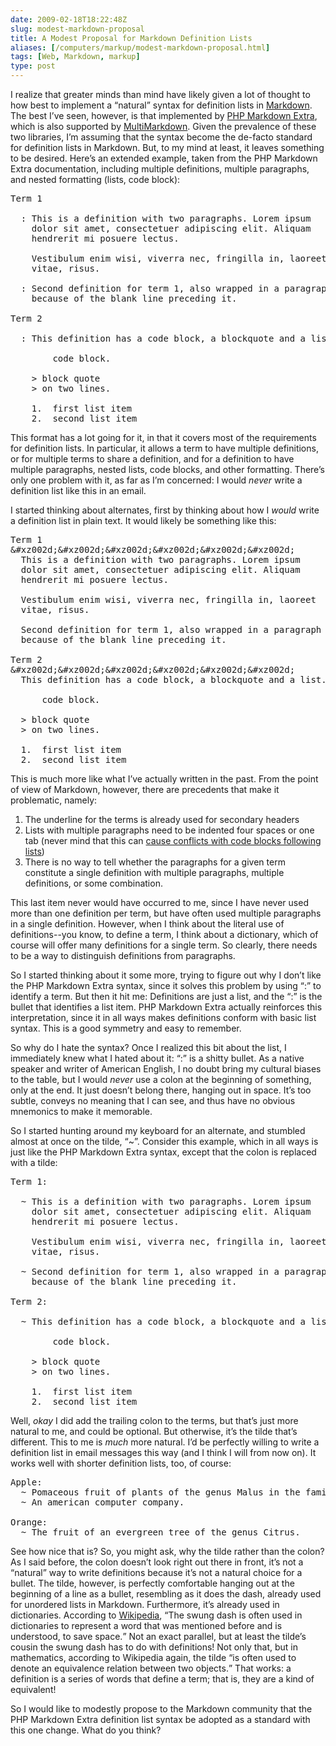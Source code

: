 ```yaml
--- 
date: 2009-02-18T18:22:48Z
slug: modest-markdown-proposal
title: A Modest Proposal for Markdown Definition Lists
aliases: [/computers/markup/modest-markdown-proposal.html]
tags: [Web, Markdown, markup]
type: post
---
```


<p>I realize that greater minds than mind have likely given a lot of thought
to how best to implement a “natural” syntax for definition lists
in <a href="http://daringfireball.net/projects/markdown/" title="Daring Fireball: Markdown">Markdown</a>. The best I’ve seen, however, is that
implemented
by <a href="http://michelf.com/projects/php-markdown/extra/#def-list" title="PHP Markdown Extra: Definition Lists">PHP Markdown Extra</a>, which is
also supported
by <a href="http://fletcherpenney.net/multimarkdown/users_guide/multimarkdown_syntax_guide/#definitionlists" title="MultiMarkdown Syntax Guide: Definition Lists">MultiMarkdown</a>. Given
the prevalence of these two libraries, I’m assuming that the syntax become the
de-facto standard for definition lists in Markdown. But, to my mind at least,
it leaves something to be desired. Here’s an extended example, taken from the
PHP Markdown Extra documentation, including multiple definitions, multiple
paragraphs, and nested formatting (lists, code block):</p>

<pre>
Term 1

  : This is a definition with two paragraphs. Lorem ipsum 
    dolor sit amet, consectetuer adipiscing elit. Aliquam 
    hendrerit mi posuere lectus.

    Vestibulum enim wisi, viverra nec, fringilla in, laoreet
    vitae, risus.

  : Second definition for term 1, also wrapped in a paragraph
    because of the blank line preceding it.

Term 2

  : This definition has a code block, a blockquote and a list.

        code block.

    &gt; block quote
    &gt; on two lines.

    1.  first list item
    2.  second list item
</pre>

<p>This format has a lot going for it, in that it covers most of the
requirements for definition lists. In particular, it allows a term to have
multiple definitions, or for multiple terms to share a definition, and for a
definition to have multiple paragraphs, nested lists, code blocks, and other
formatting. There’s only one problem with it, as far as I’m concerned: I would 
<em>never</em> write a definition list like this in an email.</p>

<p>I started thinking about alternates, first by thinking about how
I <em>would</em> write a definition list in plain text. It would likely be
something like this:</p>

<pre>
Term 1
&#xz002d;&#xz002d;&#xz002d;&#xz002d;&#xz002d;&#xz002d;
  This is a definition with two paragraphs. Lorem ipsum 
  dolor sit amet, consectetuer adipiscing elit. Aliquam 
  hendrerit mi posuere lectus.

  Vestibulum enim wisi, viverra nec, fringilla in, laoreet
  vitae, risus.

  Second definition for term 1, also wrapped in a paragraph
  because of the blank line preceding it.

Term 2
&#xz002d;&#xz002d;&#xz002d;&#xz002d;&#xz002d;&#xz002d;
  This definition has a code block, a blockquote and a list.

      code block.

  &gt; block quote
  &gt; on two lines.

  1.  first list item
  2.  second list item
</pre>

<p>This is much more like what I’ve actually written in the past. From the
point of view of Markdown, however, there are precedents that make it
problematic, namely:</p>

<ol>
  <li>The underline for the terms is already used for secondary headers</li>
  <li>Lists with multiple paragraphs need to be indented four spaces or one
  tab (never mind that this
  can <a href="http://six.pairlist.net/pipermail/markdown-discuss/2009-February/001440.html">cause
  conflicts with code blocks following lists</a>)</li>
  <li>There is no way to tell whether the paragraphs for a given term
  constitute a single definition with multiple paragraphs, multiple
  definitions, or some combination.</li>
</ol>

<p>This last item never would have occurred to me, since I have never used
more than one definition per term, but have often used multiple paragraphs in
a single definition. However, when I think about the literal use of
definitions--you know, to define a term, I think about a dictionary, which of
course will offer many definitions for a single term. So clearly, there needs
to be a way to distinguish definitions from paragraphs.</p>

<p>So I started thinking about it some more, trying to figure out why I don’t
like the PHP Markdown Extra syntax, since it solves this problem by using “:”
to identify a term. But then it hit me: Definitions are just a list, and the
“:” is the bullet that identifies a list item. PHP Markdown Extra actually
reinforces this interpretation, since it in all ways makes definitions conform
with basic list syntax. This is a good symmetry and easy to remember.</p>

<p>So why do I hate the syntax? Once I realized this bit about the list, I
immediately knew what I hated about it: “:” is a shitty bullet. As a native
speaker and writer of American English, I no doubt bring my cultural biases to
the table, but I would <em>never</em> use a colon at the beginning of
something, only at the end. It just doesn’t belong there, hanging out in
space. It’s too subtle, conveys no meaning that I can see, and thus have no
obvious mnemonics to make it memorable.</p>

<p>So I started hunting around my keyboard for an alternate, and stumbled almost
at once on the tilde, “~”. Consider this example, which in all ways is just like
the PHP Markdown Extra syntax, except that the colon is replaced with a tilde:</p>

<pre>
Term 1:

  ~ This is a definition with two paragraphs. Lorem ipsum 
    dolor sit amet, consectetuer adipiscing elit. Aliquam 
    hendrerit mi posuere lectus.

    Vestibulum enim wisi, viverra nec, fringilla in, laoreet
    vitae, risus.

  ~ Second definition for term 1, also wrapped in a paragraph
    because of the blank line preceding it.

Term 2:

  ~ This definition has a code block, a blockquote and a list.

        code block.

    &gt; block quote
    &gt; on two lines.

    1.  first list item
    2.  second list item
</pre>

<p>Well, <em>okay</em> I did add the trailing colon to the terms, but that’s
just more natural to me, and could be optional. But otherwise, it’s the tilde
that’s different. This to me is <em>much</em> more natural. I’d be perfectly
willing to write a definition list in email messages this way (and I think I
will from now on). It works well with shorter definition lists, too, of
course:</p>

<pre>
Apple:
  ~ Pomaceous fruit of plants of the genus Malus in the family Rosaceae.
  ~ An american computer company.

Orange:
  ~ The fruit of an evergreen tree of the genus Citrus.
</pre>

<p>See how nice that is? So, you might ask, why the tilde rather than the
colon? As I said before, the colon doesn’t look right out there in front, it’s
not a “natural” way to write definitions because it’s not a natural choice for
a bullet. The tilde, however, is perfectly comfortable hanging out at the
beginning of a line as a bullet, resembling as it does the dash, already used
for unordered lists in Markdown. Furthermore, it’s already used in
dictionaries. According to <a href="https://en.wikipedia.org/wiki/Tilde" title="Wikipedia:
“Tilde”">Wikipedia</a>, <q cite="https://en.wikipedia.org/wiki/Tilde">The swung dash is often used in dictionaries to represent a word that was mentioned
before and is understood, to save space.</q> Not an exact parallel, but at
least the tilde’s cousin the swung dash has to do with definitions! Not only
that, but in mathematics, according to Wikipedia again, the
tilde <q cite="https://en.wikipedia.org/wiki/Tilde">is often used to denote an
equivalence relation between two objects.</q> That works: a definition is a
series of words that define a term; that is, they are a kind of
equivalent!</p>

<p>So I would like to modestly propose to the Markdown community that the
PHP Markdown Extra definition list syntax be adopted as a standard with this
one change. What do you think?</p>
